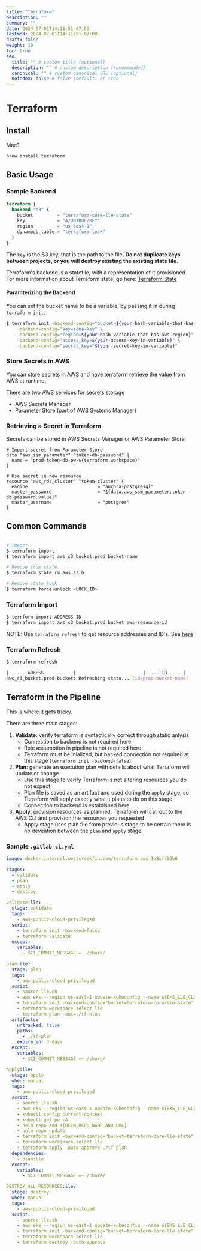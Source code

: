 ```yaml
---
title: "Terraform"
description: ""
summary: ""
date: 2024-07-01T14:11:51-07:00
lastmod: 2024-07-01T14:11:51-07:00
draft: false
weight: 10
toc: true
seo:
  title: "" # custom title (optional)
  description: "" # custom description (recommended)
  canonical: "" # custom canonical URL (optional)
  noindex: false # false (default) or true
---
```


# Terraform

## Install

Mac?

```
brew install terraform
```

## Basic Usage

### Sample Backend

```tf
terraform {
  backend "s3" {
    bucket         = "terraform-core-lle-state"
    key            = "A/UNIQUE/KEY"
    region         = "us-east-1"
    dynamodb_table = "terraform-lock"
  }
}
```

The `key` is the S3 key, that is the path to the file. **Do not duplicate keys between projects, or you will destroy existing the existing state file.**

Terraform's backend is a statefile, with a representation of it provisioned. For more information about Terraform state, go here: [Terraform State](https://www.terraform.io/docs/state/index.html)

#### Paramterizing the Backend

You can set the bucket name to be a variable, by passing it in during `terraform init`:

```bash
$ terraform init -backend-config="bucket=${your-bash-variable-that-has-bknd-s3-bucket-name}" \
    -backend-config="key=some-key" \
    -backend-config="region=${your-bash-variable-that-has-aws-region}" \
    -backend-config="access_key=${your-access-key-in-variable}" \
    -backend-config="secret_key="${your-secret-key-in-variable}"
```

### Store Secrets in AWS

You can store secrets in AWS and have terraform retrieve the value from AWS at runtime.

There are two AWS services for secrets storage

- AWS Secrets Manager
- Parameter Store (part of AWS Systems Manager)

### Retrieving a Secret in Terraform

Secrets can be stored in AWS Secrets Manager or AWS Parameter Store

```hcl
# Import secret from Parameter Store
data "aws_ssm_parameter" "token-db-password" {
  name = "prod-token-db-pw-${terraform.workspace}"
}

# Use secret in new resource
resource "aws_rds_cluster" "token-cluster" {
  engine                          = "aurora-postgresql"
  master_password                 = "${data.aws_ssm_parameter.token-db-password.value}"
  master_username                 = "postgres"
}
```

## Common Commands

```bash

# import
$ terraform import
$ terraform import aws_s3_bucket.prod bucket-name

# Remove from state
$ terraform state rm aws_s3_b

# Remove state lock
$ terraform force-unlock <LOCK_ID>
```

### Terraform Import

```bash
$ terrform import ADDRESS ID
$ terraform import aws_s3_bucket.prod_bucket aws-resource-id
```

NOTE: Use `terraform refresh` to get resource addresses and ID's. See [here](#terraform-refresh)

### Terraform Refresh

```bash
$ terraform refresh

| ----- ADRESS ------    |                         | ---- ID ---- |
aws_s3_bucket.prod-bucket: Refreshing state... [id=prod-bucket-name]
```

## Terraform in the Pipeline

This is where it gets tricky.

There are three main stages:

1. **Validate**: verify terraform is syntactically correct through static anlysis
   - Connection to backend is not required here
   - Role assumption in pipeline is not required here
   - Terraform must be inialized, but backed connection not required at this stage (`terraform init -backend=false`).
1. **Plan**: generate an execution plan with details about what Terraform will update or change
   - Use this stage to verify Terraform is not altering resources you do not expect
   - Plan file is saved as an artifact and used during the `apply` stage, so Terraform will apply exactly what it plans to do on this stage.
   - Connection to backend is established here
1. **Apply**: provision resources as planned. Terraform will call out to the AWS CLI and provision the resources you requested
   - Apply stage uses plan file from previous stage to be certain there is no deveation between the `plan` and `apply` stage.

### Sample `.gitlab-ci.yml`

```yaml
image: docker.internal.westcreekfin.com/terraform-aws:1a8cfe02b6

stages:
  - validate
  - plan
  - apply
  - destroy

validate:lle:
  stage: validate
  tags:
    - aws-public-cloud-privileged
  script:
    - terraform init -backend=false
    - terraform validate
  except:
    variables:
      - $CI_COMMIT_MESSAGE =~ /chore/

plan:lle:
  stage: plan
  tags:
    - aws-public-cloud-privileged
  script:
    - source lle.sh
    - aws eks --region us-east-1 update-kubeconfig --name ${EKS_LLE_CLUSTER_NAME}
    - terraform init -backend-config="bucket=terraform-core-lle-state"
    - terraform workspace select lle
    - terraform plan -out=./tf-plan
  artifacts:
    untracked: false
    paths:
      - ./tf-plan
    expire_in: 3 days
  except:
    variables:
      - $CI_COMMIT_MESSAGE =~ /chore/

apply:lle:
  stage: apply
  when: manual
  tags:
    - aws-public-cloud-privileged
  script:
    - source lle.sh
    - aws eks --region us-east-1 update-kubeconfig --name ${EKS_LLE_CLUSTER}
    - kubectl config current-context
    - kubectl get po -A
    - helm repo add ${HELM_REPO_NAME_AND_URL}
    - helm repo update
    - terraform init -backend-config="bucket=terraform-core-lle-state"
    - terraform workspace select lle
    - terraform apply -auto-approve ./tf-plan
  dependencies:
    - plan:lle
  except:
    variables:
      - $CI_COMMIT_MESSAGE =~ /chore/

DESTROY_ALL_RESOURCES:lle:
  stage: destroy
  when: manual
  tags:
    - aws-public-cloud-privileged
  script:
    - source lle.sh
    - aws eks --region us-east-1 update-kubeconfig --name ${EKS_LLE_CLUSTER}
    - terraform init -backend-config="bucket=terraform-core-lle-state"
    - terraform workspace select lle
    - terraform destroy -auto-approve
```
